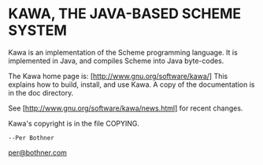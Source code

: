 # KAWA, THE JAVA-BASED SCHEME SYSTEM

Kawa is an implementation of the Scheme programming language.
It is implemented in Java, and compiles Scheme into Java byte-codes.

The Kawa home page is: [http://www.gnu.org/software/kawa/]
This explains how to build, install, and use Kawa.
A copy of the documentation is in the doc directory.

See [http://www.gnu.org/software/kawa/news.html] for recent changes.

Kawa's copyright is in the file COPYING.

	--Per Bothner
per@bothner.com
